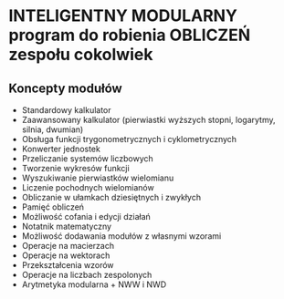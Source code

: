 # INTELIGENTNY MODULARNY program do robienia OBLICZEŃ zespołu cokolwiek


## Koncepty modułów
 - Standardowy kalkulator
 - Zaawansowany kalkulator (pierwiastki wyższych stopni, logarytmy, silnia, dwumian)
 - Obsługa funkcji trygonometrycznych i cyklometrycznych
 - Konwerter jednostek
 - Przeliczanie systemów liczbowych
 - Tworzenie wykresów funkcji
 - Wyszukiwanie pierwiastków wielomianu
 - Liczenie pochodnych wielomianów
 - Obliczanie w ułamkach dziesiętnych i zwykłych
 - Pamięć obliczeń
 - Możliwość cofania i edycji działań
 - Notatnik matematyczny
 - Możliwość dodawania modułów z własnymi wzorami
 - Operacje na macierzach
 - Operacje na wektorach
 - Przekształcenia wzorów
 - Operacje na liczbach zespolonych
 - Arytmetyka modularna + NWW i NWD
